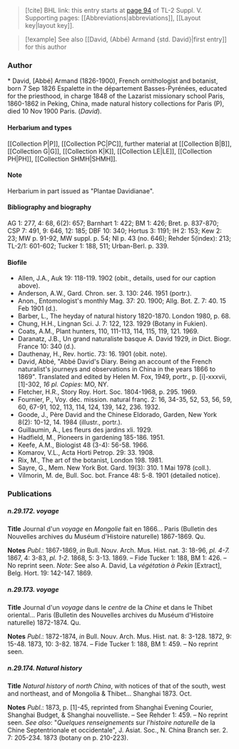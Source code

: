 > [!cite] BHL link: this entry starts at [page 94](https://www.biodiversitylibrary.org/item/103833#page/106/mode/1up) of TL-2 Suppl. V.
> Supporting pages: [[Abbreviations|abbreviations]], [[Layout key|layout key]].

> [!example] See also [[David, (Abbé) Armand {std. David}|first entry]] for this author

### Author

\* David, \[Abbé\] Armand (1826-1900), French ornithologist and botanist, born 7 Sep 1826 Espalette in the département Basses-Pyrénées, educated for the priesthood, in charge 1848 of the Lazarist missionary school Paris, 1860-1862 in Peking, China, made natural history collections for Paris (P), died 10 Nov 1900 Paris. (*David*).

#### Herbarium and types

[[Collection P|P]], [[Collection PC|PC]], further material at [[Collection B|B]], [[Collection G|G]], [[Collection K|K]], [[Collection LE|LE]], [[Collection PH|PH]], [[Collection SHMH|SHMH]].

#### Note

Herbarium in part issued as "Plantae Davidianae".

#### Bibliography and biography

AG 1: 277, 4: 68, 6(2): 657; Barnhart 1: 422; BM 1: 426; Bret. p. 837-870; CSP 7: 491, 9: 646, 12: 185; DBF 10: 340; Hortus 3: 1191; IH 2: 153; Kew 2: 23; MW p. 91-92, MW suppl. p. 54; NI p. 43 (no. 646); Rehder 5(index): 213; TL-2/1: 601-602; Tucker 1: 188, 511; Urban-Berl. p. 339.

#### Biofile

- Allen, J.A., Auk 19: 118-119. 1902 (obit., details, used for our caption above).
- Anderson, A.W., Gard. Chron. ser. 3. 130: 246. 1951 (portr.).
- Anon., Entomologist's monthly Mag. 37: 20. 1900; Allg. Bot. Z. 7: 40. 15 Feb 1901 (d.).
- Barber, L., The heyday of natural history 1820-1870. London 1980, p. 68.
- Chung, H.H., Lingnan Sci. J. 7: 122, 123. 1929 (Botany in Fukien).
- Coats, A.M., Plant hunters, 110, 111-113, 114, 115, 119, 121. 1969.
- Daranatz, J.B., Un grand naturaliste basque A. David 1929, *in* Dict. Biogr. France 10: 340 (d.).
- Dauthenay, H., Rev. hortic. 73: 16. 1901 (obit. note).
- David, Abbé, "Abbé David's Diary. Being an account of the French naturalist's journeys and observations in China in the years 1866 to 1869". Translated and edited by Helen M. Fox, 1949, portr., p. \[i\]-xxxvii, \[1\]-302, *16 pl. Copies*: MO, NY.
- Fletcher, H.R., Story Roy. Hort. Soc. 1804-1968, p. 295. 1969.
- Fournier, P., Voy. déc. mission. natural franç. 2: 16, 34-35, 52, 53, 56, 59, 60, 67-91, 102, 113, 114, 124, 139, 142, 236. 1932.
- Goode, J., Père David and the Chinese Eldorado, Garden, New York 8(2): 10-12, 14. 1984 (illustr., portr.).
- Guillaumin, A., Les fleurs des jardins xli. 1929.
- Hadfield, M., Pioneers in gardening 185-186. 1951.
- Keefe, A.M., Biologist 48 (3-4): 56-58. 1966.
- Komarov, V.L., Acta Horti Petrop. 29: 33. 1908.
- Rix, M., The art of the botanist, London 198. 1981.
- Sayre, G., Mem. New York Bot. Gard. 19(3): 310. 1 Mai 1978 (coll.).
- Vilmorin, M. de, Bull. Soc. bot. France 48: 5-8. 1901 (detailed notice).

### Publications

##### n.29.172. voyage

**Title**
Journal d'un *voyage* en *Mongolie* fait en 1866... Paris (Bulletin des Nouvelles archives du Muséum d'Histoire naturelle) 1867-1869. Qu.

**Notes**
*Publ*.: 1867-1869, *in* Bull. Nouv. Arch. Mus. Hist. nat. 3: 18-96, *pl. 4-7.* 1867, 4: 3-83, *pl. 1-2.* 1868, 5: 3-13. 1869. – Fide Tucker 1: 188, BM 1: 426. – No reprint seen.
*Note*: See also A. David, La *végétation à Pekin* \[Extract\], Belg. Hort. 19: 142-147. 1869.

##### n.29.173. voyage

**Title**
Journal d'un *voyage* dans le *centre* de la *Chine* et dans le Thibet oriental... Paris (Bulletin des Nouvelles archives du Muséum d'Histoire naturelle) 1872-1874. Qu.

**Notes**
*Publ*.: 1872-1874, *in* Bull. Nouv. Arch. Mus. Hist. nat. 8: 3-128. 1872, 9: 15-48. 1873, 10: 3-82. 1874. – Fide Tucker 1: 188, BM 1: 459. – No reprint seen.

##### n.29.174. Natural history

**Title**
*Natural history* of *north China*, with notices of that of the south, west and northeast, and of Mongolia & Thibet... Shanghai 1873. Oct.

**Notes**
*Publ*.: 1873, p. \[1\]-45, reprinted from Shanghai Evening Courier, Shanghai Budget, & Shanghai nouvelliste. – See Rehder 1: 459. – No reprint seen.
*See also*: "*Quelques renseignements* sur *l'histoire naturelle* de la Chine Septentrionale et occidentale", J. Asiat. Soc., N. China Branch ser. 2. 7: 205-234. 1873 (botany on p. 210-223).


